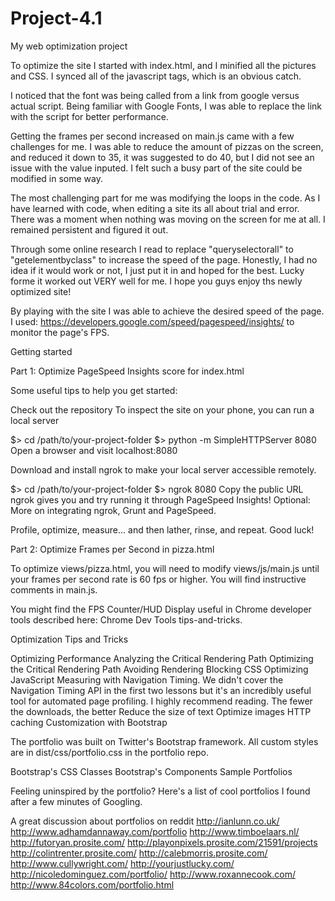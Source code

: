 # Project-4.1
My web optimization project


To optimize the site I started with index.html, and I minified all the pictures and CSS.
I synced all of the javascript tags, which is an obvious catch.

I noticed that the font was being called from a link from google versus actual script.  Being familiar with Google Fonts, I was able to replace the link with the script for better performance. 

Getting the frames per second increased on main.js came with a few challenges for me.  I was able to reduce the amount of pizzas on the screen, and reduced it down to 35, it was suggested to do 40, but I did not see an issue with the value inputed. I felt such a busy part of the site could be modified in some way. 

The most challenging part for me was modifying the loops in the code.  As I have learned with code, when editing a site its all about trial and error.  There was a moment when nothing was moving on the screen for me at all. I remained persistent and figured it out.  

Through some online research I read to replace "queryselectorall" to "getelementbyclass" to increase the speed of the page.  Honestly, I had no idea if it would work or not, I just put it in and hoped for the best.   Lucky forme it worked out VERY well for me. I hope you guys enjoy ths newly optimized site!

By playing with the site I was able to achieve the desired speed of the page. I used: https://developers.google.com/speed/pagespeed/insights/ to monitor the page's FPS.

Getting started

Part 1: Optimize PageSpeed Insights score for index.html

Some useful tips to help you get started:

Check out the repository
To inspect the site on your phone, you can run a local server

$> cd /path/to/your-project-folder
$> python -m SimpleHTTPServer 8080
Open a browser and visit localhost:8080

Download and install ngrok to make your local server accessible remotely.

$> cd /path/to/your-project-folder
$> ngrok 8080
Copy the public URL ngrok gives you and try running it through PageSpeed Insights! Optional: More on integrating ngrok, Grunt and PageSpeed.

Profile, optimize, measure... and then lather, rinse, and repeat. Good luck!

Part 2: Optimize Frames per Second in pizza.html

To optimize views/pizza.html, you will need to modify views/js/main.js until your frames per second rate is 60 fps or higher. You will find instructive comments in main.js.

You might find the FPS Counter/HUD Display useful in Chrome developer tools described here: Chrome Dev Tools tips-and-tricks.

Optimization Tips and Tricks

Optimizing Performance
Analyzing the Critical Rendering Path
Optimizing the Critical Rendering Path
Avoiding Rendering Blocking CSS
Optimizing JavaScript
Measuring with Navigation Timing. We didn't cover the Navigation Timing API in the first two lessons but it's an incredibly useful tool for automated page profiling. I highly recommend reading.
The fewer the downloads, the better
Reduce the size of text
Optimize images
HTTP caching
Customization with Bootstrap

The portfolio was built on Twitter's Bootstrap framework. All custom styles are in dist/css/portfolio.css in the portfolio repo.

Bootstrap's CSS Classes
Bootstrap's Components
Sample Portfolios

Feeling uninspired by the portfolio? Here's a list of cool portfolios I found after a few minutes of Googling.

A great discussion about portfolios on reddit
http://ianlunn.co.uk/
http://www.adhamdannaway.com/portfolio
http://www.timboelaars.nl/
http://futoryan.prosite.com/
http://playonpixels.prosite.com/21591/projects
http://colintrenter.prosite.com/
http://calebmorris.prosite.com/
http://www.cullywright.com/
http://yourjustlucky.com/
http://nicoledominguez.com/portfolio/
http://www.roxannecook.com/
http://www.84colors.com/portfolio.html
